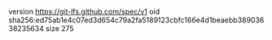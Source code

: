version https://git-lfs.github.com/spec/v1
oid sha256:ed75ab1e4c07ed3d654c79a2fa5189123cbfc166e4d1beaebb38903638235634
size 275
